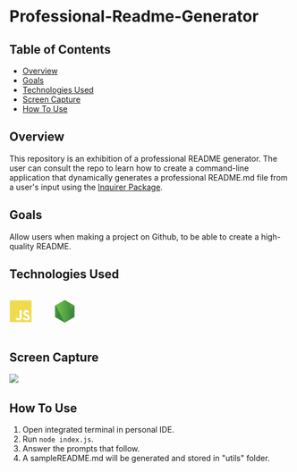 # Professional-Readme-Generator

## Table of Contents

- [Overview](#overview)
- [Goals](#goals)
- [Technologies Used](#technologies-used)
- [Screen Capture](#screen-capture)
- [How To Use](#how-to-use)

## Overview
This repository is an exhibition of a professional README generator. The user can consult the repo to learn how to create a command-line application that dynamically generates a professional README.md file from a user's input using the <a href="https://www.npmjs.com/package/inquirer" target="_blank">Inquirer Package</a>.

## Goals
Allow users when making a project on Github, to be able to create a high-quality README.

## Technologies Used
<div style="display: inline_block"><br>
  <img height="40" alt="Chris-Js" height="30" width="40" src="https://raw.githubusercontent.com/devicons/devicon/master/icons/javascript/javascript-plain.svg">
 &nbsp;&nbsp;&nbsp;&nbsp;&nbsp;&nbsp;&nbsp;&nbsp;
    <img height="40" alt="Chris-Node" height="30" width="40" src="https://raw.githubusercontent.com/devicons/devicon/master/icons/nodejs/nodejs-original.svg">
 &nbsp;&nbsp;&nbsp;&nbsp;&nbsp;&nbsp;&nbsp;&nbsp;
</div>
</br>

## Screen Capture
![](Main/gif/Untitled_%20Apr%208,%202024%203_40%20PM%20(2).gif)

## How To Use
  1. Open integrated terminal in personal IDE.
  2. Run ```node index.js```.
  3. Answer the prompts that follow.
  4. A sampleREADME.md will be generated and stored in "utils" folder.
